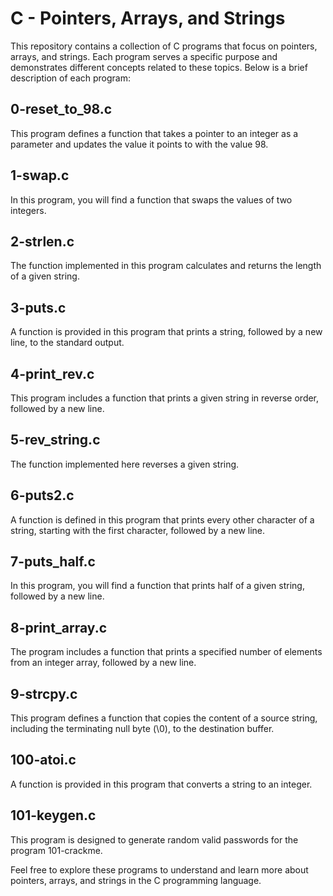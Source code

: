 # C - Pointers, Arrays, and Strings
This repository contains a collection of C programs that focus on pointers, arrays, and strings. Each program serves a specific purpose and demonstrates different concepts related to these topics. Below is a brief description of each program:

## 0-reset_to_98.c
This program defines a function that takes a pointer to an integer as a parameter and updates the value it points to with the value 98.

## 1-swap.c
In this program, you will find a function that swaps the values of two integers.

## 2-strlen.c
The function implemented in this program calculates and returns the length of a given string.

## 3-puts.c
A function is provided in this program that prints a string, followed by a new line, to the standard output.

## 4-print_rev.c
This program includes a function that prints a given string in reverse order, followed by a new line.

## 5-rev_string.c
The function implemented here reverses a given string.

## 6-puts2.c
A function is defined in this program that prints every other character of a string, starting with the first character, followed by a new line.

## 7-puts_half.c
In this program, you will find a function that prints half of a given string, followed by a new line.

## 8-print_array.c
The program includes a function that prints a specified number of elements from an integer array, followed by a new line.

## 9-strcpy.c
This program defines a function that copies the content of a source string, including the terminating null byte (\0), to the destination buffer.

## 100-atoi.c
A function is provided in this program that converts a string to an integer.

## 101-keygen.c
This program is designed to generate random valid passwords for the program 101-crackme.

Feel free to explore these programs to understand and learn more about pointers, arrays, and strings in the C programming language. 
